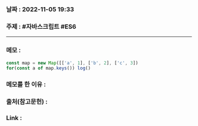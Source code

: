 ### 날짜 : 2022-11-05 19:33
### 주제 : #자바스크립트 #ES6 

---- 

### 메모 : 

```javascript
const map = new Map([['a', 1], ['b', 2], ['c', 3])
for(const a of map.keys()) log()
```


### 메모를 한 이유 : 


### 출처(참고문헌) : 


### Link : 
